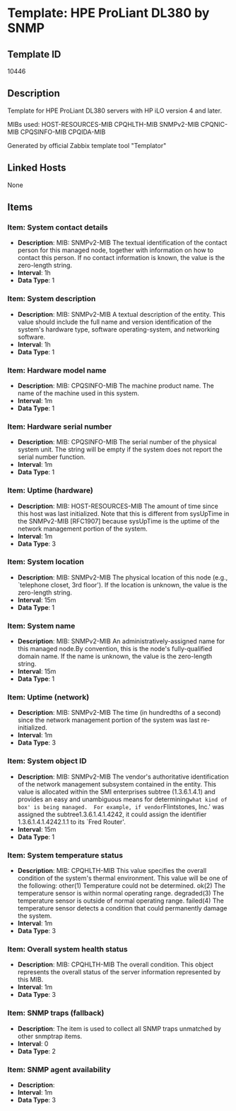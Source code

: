 # Template: HPE ProLiant DL380 by SNMP

## Template ID
10446

## Description
Template for HPE ProLiant DL380 servers with HP iLO version 4 and later.

MIBs used:
HOST-RESOURCES-MIB
CPQHLTH-MIB
SNMPv2-MIB
CPQNIC-MIB
CPQSINFO-MIB
CPQIDA-MIB

Generated by official Zabbix template tool "Templator"

## Linked Hosts
None

## Items

### Item: System contact details
- **Description**: MIB: SNMPv2-MIB
The textual identification of the contact person for this managed node, together with information on how to contact this person.  If no contact information is known, the value is the zero-length string.
- **Interval**: 1h
- **Data Type**: 1

### Item: System description
- **Description**: MIB: SNMPv2-MIB
A textual description of the entity. This value should
include the full name and version identification of the system's hardware type, software operating-system, and
networking software.
- **Interval**: 1h
- **Data Type**: 1

### Item: Hardware model name
- **Description**: MIB: CPQSINFO-MIB
The machine product name. The name of the machine used in this system.
- **Interval**: 1m
- **Data Type**: 1

### Item: Hardware serial number
- **Description**: MIB: CPQSINFO-MIB
The serial number of the physical system unit. The string will be empty if the system does not report the serial number function.
- **Interval**: 1m
- **Data Type**: 1

### Item: Uptime (hardware)
- **Description**: MIB: HOST-RESOURCES-MIB
The amount of time since this host was last initialized. Note that this is different from sysUpTime in the SNMPv2-MIB [RFC1907] because sysUpTime is the uptime of the network management portion of the system.
- **Interval**: 1m
- **Data Type**: 3

### Item: System location
- **Description**: MIB: SNMPv2-MIB
The physical location of this node (e.g., `telephone closet, 3rd floor').  If the location is unknown, the value is the zero-length string.
- **Interval**: 15m
- **Data Type**: 1

### Item: System name
- **Description**: MIB: SNMPv2-MIB
An administratively-assigned name for this managed node.By convention, this is the node's fully-qualified domain name.  If the name is unknown, the value is the zero-length string.
- **Interval**: 15m
- **Data Type**: 1

### Item: Uptime (network)
- **Description**: MIB: SNMPv2-MIB
The time (in hundredths of a second) since the network management portion of the system was last re-initialized.
- **Interval**: 1m
- **Data Type**: 3

### Item: System object ID
- **Description**: MIB: SNMPv2-MIB
The vendor's authoritative identification of the network management subsystem contained in the entity.  This value is allocated within the SMI enterprises subtree (1.3.6.1.4.1) and provides an easy and unambiguous means for determining`what kind of box' is being managed.  For example, if vendor`Flintstones, Inc.' was assigned the subtree1.3.6.1.4.1.4242, it could assign the identifier 1.3.6.1.4.1.4242.1.1 to its `Fred Router'.
- **Interval**: 15m
- **Data Type**: 1

### Item: System temperature status
- **Description**: MIB: CPQHLTH-MIB
This value specifies the overall condition of the system's thermal environment.
This value will be one of the following:
other(1)  Temperature could not be determined.
ok(2)  The temperature sensor is within normal operating range.
degraded(3)  The temperature sensor is outside of normal operating range.
failed(4)  The temperature sensor detects a condition that could  permanently damage the system.
- **Interval**: 1m
- **Data Type**: 3

### Item: Overall system health status
- **Description**: MIB: CPQHLTH-MIB
The overall condition. This object represents the overall status of the server information represented by this MIB.
- **Interval**: 1m
- **Data Type**: 3

### Item: SNMP traps (fallback)
- **Description**: The item is used to collect all SNMP traps unmatched by other snmptrap items.
- **Interval**: 0
- **Data Type**: 2

### Item: SNMP agent availability
- **Description**: 
- **Interval**: 1m
- **Data Type**: 3

